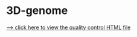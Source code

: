 # 3D-genome


[--> click here to view the quality control HTML file](https://www.dropbox.com/s/2ng331jqfdwa11m/multiqc_report.html?dl=0)
